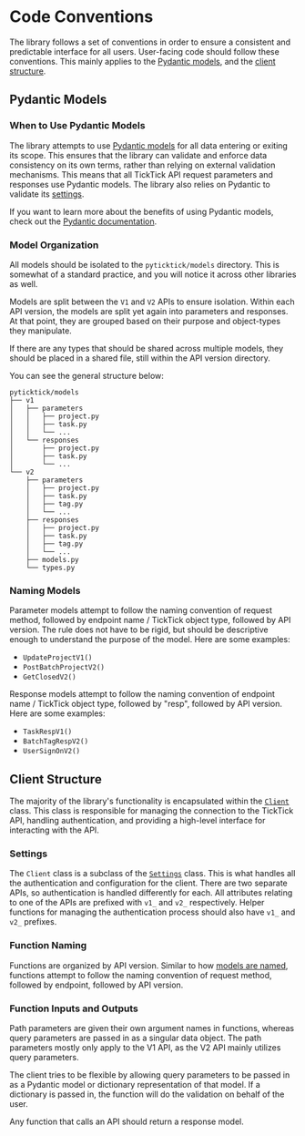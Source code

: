 # Code Conventions

The library follows a set of conventions in order to ensure a consistent and predictable interface for all users. User-facing code should follow these conventions. This mainly applies to the [Pydantic models](#pydantic-models), and the [client structure](#client-structure).

## Pydantic Models

### When to Use Pydantic Models

The library attempts to use [Pydantic models](https://docs.pydantic.dev/latest/concepts/models/) for all data entering or exiting its scope. This ensures that the library can validate and enforce data consistency on its own terms, rather than relying on external validation mechanisms. This means that all TickTick API request parameters and responses use Pydantic models. The library also relies on Pydantic to validate its [settings](https://docs.pydantic.dev/latest/concepts/pydantic_settings/).

If you want to learn more about the benefits of using Pydantic models, check out the [Pydantic documentation](https://docs.pydantic.dev/latest/why/).

### Model Organization

All models should be isolated to the `pyticktick/models` directory. This is somewhat of a standard practice, and you will notice it across other libraries as well.

Models are split between the `V1` and `V2` APIs to ensure isolation. Within each API version, the models are split yet again into parameters and responses. At that point, they are grouped based on their purpose and object-types they manipulate.

If there are any types that should be shared across multiple models, they should be placed in a shared file, still within the API version directory.

You can see the general structure below:

```text
pyticktick/models
├── v1
│   ├── parameters
│   │   ├── project.py
│   │   ├── task.py
│   │   └── ...
│   └── responses
│       ├── project.py
│       ├── task.py
│       └── ...
└── v2
    ├── parameters
    │   ├── project.py
    │   ├── task.py
    │   ├── tag.py
    │   └── ...
    ├── responses
    │   ├── project.py
    │   ├── task.py
    │   ├── tag.py
    │   └── ...
    ├── models.py
    └── types.py
```

### Naming Models

Parameter models attempt to follow the naming convention of request method, followed by endpoint name / TickTick object type, followed by API version. The rule does not have to be rigid, but should be descriptive enough to understand the purpose of the model. Here are some examples:

- `UpdateProjectV1()`
- `PostBatchProjectV2()`
- `GetClosedV2()`

Response models attempt to follow the naming convention of endpoint name / TickTick object type, followed by "resp", followed by API version. Here are some examples:

- `TaskRespV1()`
- `BatchTagRespV2()`
- `UserSignOnV2()`

## Client Structure

The majority of the library's functionality is encapsulated within the [`Client`](./../reference/client/v1.md) class. This class is responsible for managing the connection to the TickTick API, handling authentication, and providing a high-level interface for interacting with the API.

### Settings

The `Client` class is a subclass of the [`Settings`](./../reference/settings.md) class. This is what handles all the authentication and configuration for the client. There are two separate APIs, so authentication is handled differently for each. All attributes relating to one of the APIs are prefixed with `v1_` and `v2_` respectively. Helper functions for managing the authentication process should also have `v1_` and `v2_` prefixes.

### Function Naming

Functions are organized by API version. Similar to how [models are named](#naming-models), functions attempt to follow the naming convention of request method, followed by endpoint, followed by API version.

### Function Inputs and Outputs

Path parameters are given their own argument names in functions, whereas query parameters are passed in as a singular data object. The path parameters mostly only apply to the V1 API, as the V2 API mainly utilizes query parameters.

The client tries to be flexible by allowing query parameters to be passed in as a Pydantic model or dictionary representation of that model. If a dictionary is passed in, the function will do the validation on behalf of the user.

Any function that calls an API should return a response model.
